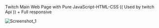 Twitch Main Web Page with Pure JavaScript-HTML-CSS (( Used by twitch Api )) + Full responsive 


![Screenshot_1](https://github.com/ShahabMorgan/TwitchCloneVanila/assets/143191497/ec167455-1588-44a5-b203-007cba46a210)
